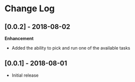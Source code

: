 # Change Log

## [0.0.2] - 2018-08-02

**Enhancement**

- Added the ability to pick and run one of the available tasks

## [0.0.1] - 2018-08-01

- Initial release